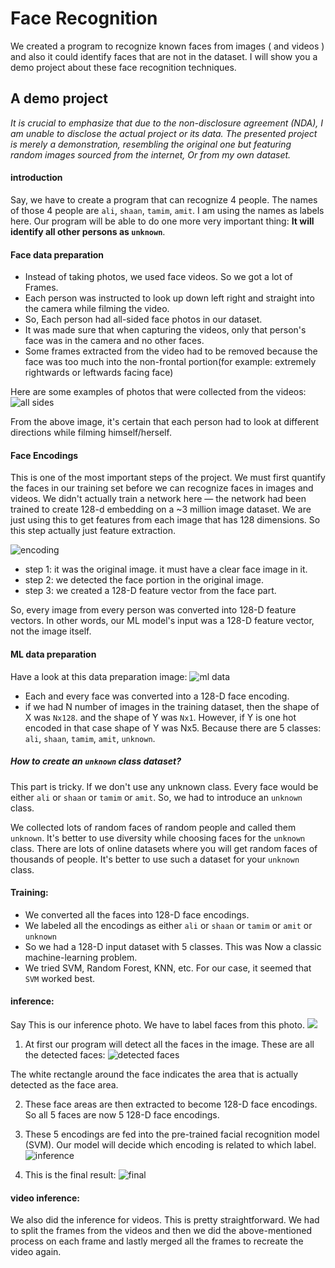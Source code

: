 # Face Recognition
We created a program to recognize known faces from images ( and videos ) and also it could identify faces that are not in the dataset. I will show you a demo project about these face recognition techniques.

## A demo project
*It is crucial to emphasize that due to the non-disclosure agreement (NDA), I am unable to disclose the actual project or its data. The presented project is merely a demonstration, resembling the original one but featuring random images sourced from the internet, Or from my own dataset.*

#### introduction
Say, we have to create a program that can recognize 4 people. The names of those 4 people are `ali`, `shaan`, `tamim`, `amit`. I am using the names as labels here. Our program will be able to do one more very important thing:
 **It will identify all other persons as `unknown`**. 

 #### Face data preparation
 - Instead of taking photos, we used face videos. So we got a lot of Frames.
 - Each person was instructed to look up down left right and straight into the camera while filming the video.
 - So, Each person had all-sided face photos in our dataset.
 - It was made sure that when capturing the videos, only that person's face was in the camera and no other faces.
 - Some frames extracted from the video had to be removed because the face was too much into the non-frontal portion(for example: extremely rightwards or leftwards facing face)

 Here are some examples of photos that were collected from the videos:
 ![all sides](../Helping_Images/face_recognition/allsides.png)
 
 From the above image, it's certain that each person had to look at different directions while filming himself/herself.

 #### Face Encodings
 This is one of the most important steps of the project. We must first quantify the faces in our training set before we can recognize faces in images and videos. We didn't actually train a network here — the network had been trained to create 128-d embedding on a ~3 million image dataset. We are just using this to get features from each image that has 128 dimensions. So this step actually just feature extraction.

 ![encoding](../Helping_Images/face_recognition/encoding.png)
- step 1: it was the original image. it must have a clear face image in it.
- step 2: we detected the face portion in the original image.
- step 3:  we created a 128-D feature vector from the face part.

So, every image from every person was converted into 128-D feature vectors. In other words, our ML model's input was a 128-D feature vector, not the image itself.

#### ML data preparation
Have a look at this data preparation image:
![ml data](../Helping_Images/face_recognition/ML_data.png)

- Each and every face was converted into a 128-D face encoding.
- if we had N number of images in the training dataset, then the shape of X was `Nx128`. and the shape of Y was `Nx1`. However, if Y is one hot encoded in that case shape of Y was Nx5. Because there are 5 classes: `ali`, `shaan`, `tamim`, `amit`, `unknown`.

##### How to create an `unknown` class dataset?
This part is tricky. If we don't use any unknown class. Every face would be either `ali` or `shaan` or `tamim` or `amit`. So, we had to introduce an `unknown` class.

We collected lots of random faces of random people and called them `unknown`. It's better to use diversity while choosing faces for the `unknown` class. There are lots of online datasets where you will get random faces of thousands of people. It's better to use such a dataset for your `unknown` class.

#### Training:
- We converted all the faces into 128-D face encodings.
- We labeled all the encodings as either `ali` or `shaan` or `tamim` or `amit` or `unknown`
- So we had a 128-D input dataset with 5 classes. This was Now a classic machine-learning problem.
- We tried SVM, Random Forest, KNN, etc. For our case, it seemed that `SVM` worked best.

#### inference:
Say This is our inference photo. We have to label faces from this photo.
![](../Helping_Images/face_recognition/inference.png)

1. At first our program will detect all the faces in the image. These are all the detected faces:
![detected faces](../Helping_Images/face_recognition/selected_faces.png)

The white rectangle around the face indicates the area that is actually detected as the face area.

2. These face areas are then extracted to become 128-D face encodings. So all 5 faces are now 5 128-D face encodings. 
3. These 5 encodings are fed into the pre-trained facial recognition model (SVM). Our model will decide which encoding is related to which label.
![inference](../Helping_Images/face_recognition/inference_example.png)

4. This is the final result:
![final](../Helping_Images/face_recognition/final.png)

#### video inference:
We also did the inference for videos. This is pretty straightforward. We had to split the frames from the videos and then we did the above-mentioned process on each frame and lastly merged all the frames to recreate the video again.

    






